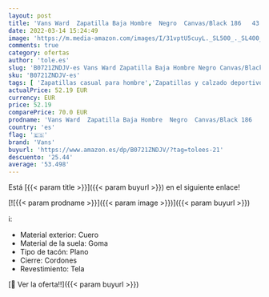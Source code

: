 ```yaml
---
layout: post
title: 'Vans Ward  Zapatilla Baja Hombre  Negro  Canvas/Black 186   43 EU'
date: 2022-03-14 15:24:49
image: 'https://m.media-amazon.com/images/I/31vptU5cuyL._SL500_._SL400_.jpg'
comments: true
category: ofertas
author: 'tole.es'
slug: 'B0721ZNDJV-es Vans Ward Zapatilla Baja Hombre Negro Canvas/Black 186 43 EU'
sku: 'B0721ZNDJV-es'
tags: [ 'Zapatillas casual para hombre','Zapatillas y calzado deportivo para hombre','Zapatos','Zapatos para hombre','Zapatos y complementos','vans','zapatilla', ]
actualPrice: 52.19 EUR
currency: EUR
price: 52.19
comparePrice: 70.0 EUR
prodname: 'Vans Ward  Zapatilla Baja Hombre  Negro  Canvas/Black 186   43 EU'
country: 'es'
flag: '🇪🇸'
brand: 'Vans'
buyurl: 'https://www.amazon.es/dp/B0721ZNDJV/?tag=tolees-21'
descuento: '25.44'
average: '53.498'
---
```


Está [{{< param title >}}]({{< param buyurl >}}) en el siguiente enlace!

[![{{< param prodname >}}]({{< param image >}})]({{< param buyurl >}})

ℹ️:

- Material exterior: Cuero
- Material de la suela: Goma
- Tipo de tacón: Plano
- Cierre: Cordones
- Revestimiento: Tela

[🛒 Ver la oferta!!]({{< param buyurl >}})
